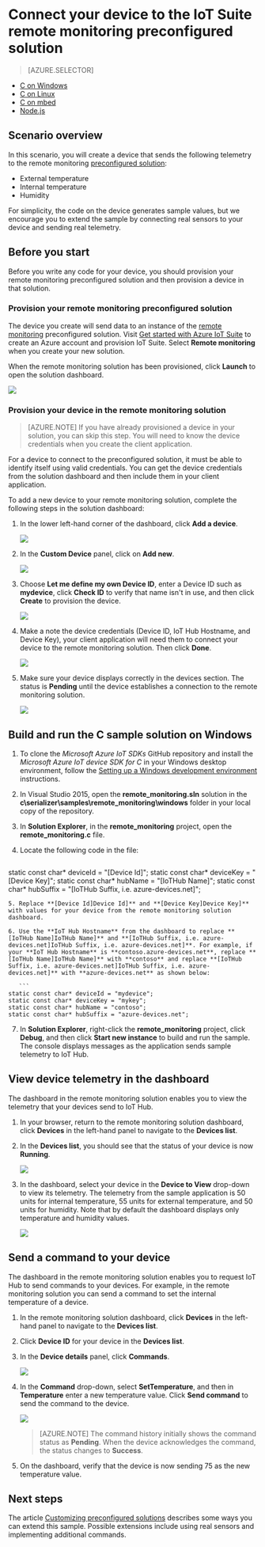 <properties
   pageTitle="Connect a device using C on Windows | Microsoft Azure"
   description="Describes how to connect a device to the Azure IoT Suite preconfigured remote monitoring solution using an application written in C running on Windows."
   services=""
   suite="iot-suite"
   documentationCenter="na"
   authors="dominicbetts"
   manager="timlt"
   editor=""/>

<tags
   ms.service="iot-suite"
   ms.devlang="na"
   ms.topic="article"
   ms.tgt_pltfrm="na"
   ms.workload="na"
   ms.date="11/10/2015"
   ms.author="dobett"/>


# Connect your device to the IoT Suite remote monitoring preconfigured solution
> [AZURE.SELECTOR]
- [C on Windows](../articles/iot-suite/iot-suite-connecting-devices.md)
- [C on Linux](../articles/iot-suite/iot-suite-connecting-devices-linux.md)
- [C on mbed](../articles/iot-suite/iot-suite-connecting-devices-mbed.md)
- [Node.js](../articles/iot-suite/iot-suite-connecting-devices-node.md)

## Scenario overview

In this scenario, you will create a device that sends the following telemetry to the remote monitoring [preconfigured solution][lnk-what-are-preconfig-solutions]:

- External temperature
- Internal temperature
- Humidity

For simplicity, the code on the device generates sample values, but we encourage you to extend the sample by connecting real sensors to your device and sending real telemetry.

## Before you start

Before you write any code for your device, you should provision your remote monitoring preconfigured solution and then provision a device in that solution.

### Provision your remote monitoring preconfigured solution

The device you create will send data to an instance of the [remote monitoring][lnk-remote-monitoring] preconfigured solution. Visit [Get started with Azure IoT Suite][lnk-getstarted] to create an Azure account and provision IoT Suite. Select **Remote monitoring** when you create your new solution.

When the remote monitoring solution has been provisioned, click **Launch** to open the solution dashboard.

![][img-dashboard]

### Provision your device in the remote monitoring solution

> [AZURE.NOTE] If you have already provisioned a device in your solution, you can skip this step. You will need to know the device credentials when you create the client application.

For a device to connect to the preconfigured solution, it must be able to identify itself using valid credentials. You can get the device credentials from the solution dashboard and then include them in your client application. 

To add a new device to your remote monitoring solution, complete the following steps in the solution dashboard:

1.  In the lower left-hand corner of the dashboard, click **Add a device**.

    ![][1]

2.  In the **Custom Device** panel, click on **Add new**.

    ![][2]

3.  Choose **Let me define my own Device ID**, enter a Device ID such as **mydevice**, click **Check ID** to verify that name isn't in use, and then click **Create** to provision the device.

    ![][3]

5. Make a note the device credentials (Device ID, IoT Hub Hostname, and Device Key), your client application will need them to connect your device to the remote monitoring solution. Then click **Done**.

    ![][4]

6. Make sure your device displays correctly in the devices section. The status is **Pending** until the device establishes a connection to the remote monitoring solution.

    ![][5]

[img-dashboard]: ./media/iot-suite-selector-connecting/dashboard.png
[1]: ./media/iot-suite-selector-connecting/suite0.png
[2]: ./media/iot-suite-selector-connecting/suite1.png
[3]: ./media/iot-suite-selector-connecting/suite2.png
[4]: ./media/iot-suite-selector-connecting/suite3.png
[5]: ./media/iot-suite-selector-connecting/suite5.png

[lnk-getstarted]: http://www.microsoft.com/server-cloud/internet-of-things/getting-started.aspx
[lnk-what-are-preconfig-solutions]: ../articles/iot-suite/iot-suite-what-are-preconfigured-solutions.md
[lnk-remote-monitoring]: ../articles/iot-suite/iot-suite-remote-monitoring-sample-walkthrough.md


## Build and run the C sample solution on Windows
1. To clone the *Microsoft Azure IoT SDKs* GitHub repository and install the *Microsoft Azure IoT device SDK for C* in your Windows desktop environment, follow the [Setting up a Windows development environment](https://github.com/azure/azure-iot-sdks/blob/develop/c/doc/devbox_setup.md#windows) instructions.

2. In Visual Studio 2015, open the **remote_monitoring.sln** solution in the **c\\serializer\\samples\\remote_monitoring\\windows** folder in your local copy of the repository.

3. In **Solution Explorer**, in the **remote_monitoring** project, open the **remote_monitoring.c** file.

4. Locate the following code in the file:

    ```
 static const char* deviceId = "[Device Id]";
 static const char* deviceKey = "[Device Key]";
 static const char* hubName = "[IoTHub Name]";
 static const char* hubSuffix = "[IoTHub Suffix, i.e. azure-devices.net]";
 ```
5. Replace **[Device Id]Device Id]** and **[Device Key]Device Key]** with values for your device from the remote monitoring solution dashboard.

6. Use the **IoT Hub Hostname** from the dashboard to replace **[IoTHub Name]IoTHub Name]** and **[IoTHub Suffix, i.e. azure-devices.net]IoTHub Suffix, i.e. azure-devices.net]**. For example, if your **IoT Hub Hostname** is **contoso.azure-devices.net**, replace **[IoTHub Name]IoTHub Name]** with **contoso** and replace **[IoTHub Suffix, i.e. azure-devices.net]IoTHub Suffix, i.e. azure-devices.net]** with **azure-devices.net** as shown below:

    ```
 static const char* deviceId = "mydevice";
 static const char* deviceKey = "mykey";
 static const char* hubName = "contoso";
 static const char* hubSuffix = "azure-devices.net";
 ```
7. In **Solution Explorer**, right-click the **remote_monitoring** project, click **Debug**, and then click **Start new instance** to build and run the sample. The console displays messages as the application sends sample telemetry to IoT Hub.


## View device telemetry in the dashboard

The dashboard in the remote monitoring solution enables you to view the telemetry that your devices send to IoT Hub.

1. In your browser, return to the remote monitoring solution dashboard, click **Devices** in the left-hand panel to navigate to the **Devices list**.

2. In the **Devices list**, you should see that the status of your device is now **Running**.

    ![][18]

3. In the dashboard, select your device in the **Device to View** drop-down to view its telemetry. The telemetry from the sample application is 50 units for internal temperature, 55 units for external temperature, and 50 units for humidity. Note that by default the dashboard displays only temperature and humidity values.

    ![][img-telemetry]

## Send a command to your device

The dashboard in the remote monitoring solution enables you to request IoT Hub to send commands to your devices. For example, in the remote monitoring solution you can send a command to set the internal temperature of a device.

1. In the remote monitoring solution dashboard, click **Devices** in the left-hand panel to navigate to the **Devices list**.

2. Click **Device ID** for your device in the **Devices list**.

3. In the **Device details** panel, click **Commands**.

    ![][13]

4. In the **Command** drop-down, select **SetTemperature**, and then in **Temperature** enter a new temperature value. Click **Send command** to send the command to the device.

    ![][14]

    > [AZURE.NOTE] The command history initially shows the command status as **Pending**. When the device acknowledges the command, the status changes to **Success**.

5. On the dashboard, verify that the device is now sending 75 as the new temperature value.

## Next steps

The article [Customizing preconfigured solutions][lnk-customize] describes some ways you can extend this sample. Possible extensions include using real sensors and implementing additional commands.

[13]: ./media/iot-suite-visualize-connecting/suite4.png
[14]: ./media/iot-suite-visualize-connecting/suite7-1.png
[18]: ./media/iot-suite-visualize-connecting/suite10.png
[img-telemetry]: ./media/iot-suite-visualize-connecting/telemetry.png
[lnk-customize]: ../articles/iot-suite/iot-suite-guidance-on-customizing-preconfigured-solutions.md
[lnk-dev-messaging]: ../articles/iot-hub/iot-hub-devguide.md#messaging


[lnk-setup-windows]: https://github.com/azure/azure-iot-sdks/blob/develop/c/doc/devbox_setup.md#windows